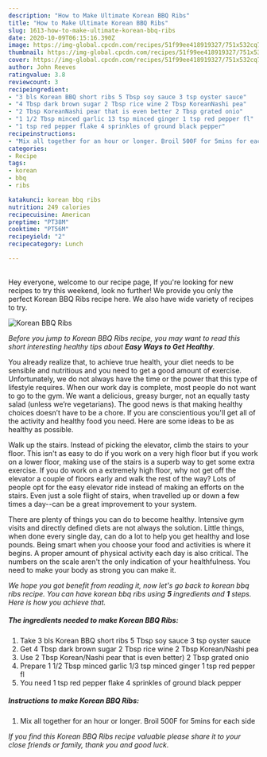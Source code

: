 ```yaml
---
description: "How to Make Ultimate Korean BBQ Ribs"
title: "How to Make Ultimate Korean BBQ Ribs"
slug: 1613-how-to-make-ultimate-korean-bbq-ribs
date: 2020-10-09T06:15:16.390Z
image: https://img-global.cpcdn.com/recipes/51f99ee418919327/751x532cq70/korean-bbq-ribs-recipe-main-photo.jpg
thumbnail: https://img-global.cpcdn.com/recipes/51f99ee418919327/751x532cq70/korean-bbq-ribs-recipe-main-photo.jpg
cover: https://img-global.cpcdn.com/recipes/51f99ee418919327/751x532cq70/korean-bbq-ribs-recipe-main-photo.jpg
author: John Reeves
ratingvalue: 3.8
reviewcount: 3
recipeingredient:
- "3 bls Korean BBQ short ribs 5 Tbsp soy sauce 3 tsp oyster sauce"
- "4 Tbsp dark brown sugar 2 Tbsp rice wine 2 Tbsp KoreanNashi pea"
- "2 Tbsp KoreanNashi pear that is even better 2 Tbsp grated onio"
- "1 1/2 Tbsp minced garlic 13 tsp minced ginger 1 tsp red pepper fl"
- "1 tsp red pepper flake 4 sprinkles of ground black pepper"
recipeinstructions:
- "Mix all together for an hour or longer. Broil 500F for 5mins for each side"
categories:
- Recipe
tags:
- korean
- bbq
- ribs

katakunci: korean bbq ribs 
nutrition: 249 calories
recipecuisine: American
preptime: "PT38M"
cooktime: "PT56M"
recipeyield: "2"
recipecategory: Lunch

---
```

<br>
Hey everyone, welcome to our recipe page, If you're looking for new recipes to try this weekend, look no further! We provide you only the perfect Korean BBQ Ribs recipe here. We also have wide variety of recipes to try.
<br>


![Korean BBQ Ribs](https://img-global.cpcdn.com/recipes/51f99ee418919327/751x532cq70/korean-bbq-ribs-recipe-main-photo.jpg)

<i>Before you jump to Korean BBQ Ribs recipe, you may want to read this short interesting healthy tips about <strong>Easy Ways to Get Healthy</strong>.</i>

You already realize that, to achieve true health, your diet needs to be sensible and nutritious and you need to get a good amount of exercise. Unfortunately, we do not always have the time or the power that this type of lifestyle requires. When our work day is complete, most people do not want to go to the gym. We want a delicious, greasy burger, not an equally tasty salad (unless we’re vegetarians). The good news is that making healthy choices doesn’t have to be a chore. If you are conscientious you'll get all of the activity and healthy food you need. Here are some ideas to be as healthy as possible.

Walk up the stairs. Instead of picking the elevator, climb the stairs to your floor. This isn't as easy to do if you work on a very high floor but if you work on a lower floor, making use of the stairs is a superb way to get some extra exercise. If you do work on a extremely high floor, why not get off the elevator a couple of floors early and walk the rest of the way? Lots of people opt for the easy elevator ride instead of making an efforts on the stairs. Even just a sole flight of stairs, when travelled up or down a few times a day--can be a great improvement to your system. 

There are plenty of things you can do to become healthy. Intensive gym visits and directly defined diets are not always the solution. Little things, when done every single day, can do a lot to help you get healthy and lose pounds. Being smart when you choose your food and activities is where it begins. A proper amount of physical activity each day is also critical. The numbers on the scale aren't the only indication of your healthfulness. You need to make your body as strong you can make it. 


<i>We hope you got benefit from reading it, now let's go back to korean bbq ribs recipe. You can have korean bbq ribs using <strong>5</strong> ingredients and <strong>1</strong> steps. Here is how you achieve that.
</i>

##### The ingredients needed to make Korean BBQ Ribs:

1. Take 3 bls Korean BBQ short ribs 5 Tbsp soy sauce 3 tsp oyster sauce
1. Get 4 Tbsp dark brown sugar 2 Tbsp rice wine 2 Tbsp Korean/Nashi pea
1. Use 2 Tbsp Korean/Nashi pear that is even better) 2 Tbsp grated onio
1. Prepare 1 1/2 Tbsp minced garlic 1/3 tsp minced ginger 1 tsp red pepper fl
1. You need 1 tsp red pepper flake 4 sprinkles of ground black pepper


##### Instructions to make Korean BBQ Ribs:

1. Mix all together for an hour or longer. Broil 500F for 5mins for each side


<i>If you find this Korean BBQ Ribs recipe valuable please share it to your close friends or family, thank you and good luck.</i>
